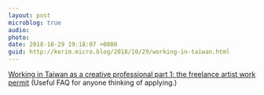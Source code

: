 ```yaml
---
layout: post
microblog: true
audio: 
photo: 
date: 2018-10-29 19:18:07 +0800
guid: http://kerim.micro.blog/2018/10/29/working-in-taiwan.html
---
```

[Working in Taiwan as a creative professional part 1: the freelance artist work permit](http://www.winklerpartners.com/?p=9188) (Useful FAQ for anyone thinking of applying.)
